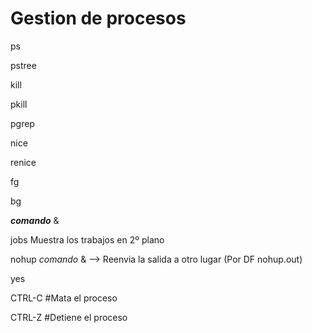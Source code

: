 # Gestion de procesos

ps

pstree 

kill

pkill

pgrep

nice

renice

fg

bg

**_comando_** &

jobs Muestra los trabajos en 2º plano

nohup *comando* & --> Reenvia la salida a otro lugar (Por DF nohup.out)

yes

CTRL-C #Mata el proceso

CTRL-Z #Detiene el proceso
